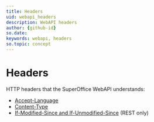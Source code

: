 ```yaml
---
title: Headers
uid: webapi_headers
description: WebAPI headers
author: {github-id}
so.date: 
keywords: webapi, headers
so.topic: concept 
---
```


# Headers

HTTP headers that the SuperOffice WebAPI understands:

* [Accept-Language][1]
* [Content-Type][2]
* [If-Modified-Since and If-Unmodified-Since][3] (REST only)

<!-- Referenced links -->
[1]: accept-language.md
[2]: content-type.md
[3]: modified-unmodified.md
